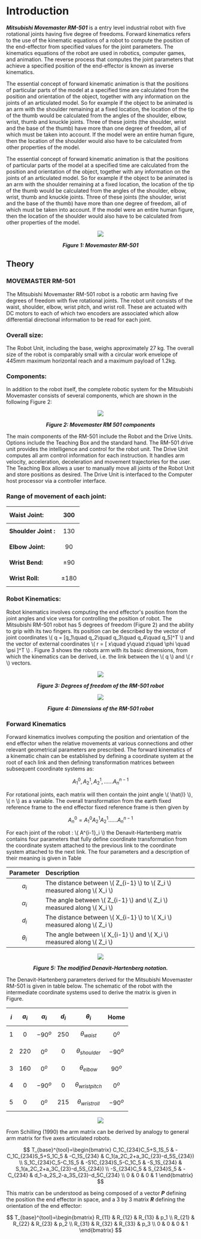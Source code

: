 # Introduction

***Mitsubishi Movemaster RM-501*** is a entry level industrial robot with five rotational joints having five degree of freedoms. Forward kinematics refers to the use of the kinematic equations of a robot to compute the position of the end-effector from specified values for the joint parameters. The kinematics equations of the robot are used in robotics, computer games, and animation. The reverse process that computes the joint parameters that achieve a specified position of the end-effector is known as inverse kinematics.

The essential concept of forward kinematic animation is that the positions of particular parts of the model at a specified time are calculated from the position and orientation of the object, together with any information on the joints of an articulated model. So for example if the object to be animated is an arm with the shoulder remaining at a fixed location, the location of the tip of the thumb would be calculated from the angles of the shoulder, elbow, wrist, thumb and knuckle joints. Three of these joints (the shoulder, wrist and the base of the thumb) have more than one degree of freedom, all of which must be taken into account. If the model were an entire human figure, then the location of the shoulder would also have to be calculated from other properties of the model.

The essential concept of forward kinematic animation is that the positions of particular parts of the model at a specified time are calculated from the position and orientation of the object, together with any information on the joints of an articulated model. So for example if the object to be animated is an arm with the shoulder remaining at a fixed location, the location of the tip of the thumb would be calculated from the angles of the shoulder, elbow, wrist, thumb and knuckle joints. Three of these joints (the shoulder, wrist and the base of the thumb) have more than one degree of freedom, all of which must be taken into account. If the model were an entire human figure, then the location of the shoulder would also have to be calculated from other properties of the model.


<div align="center">
<img src="images/rm501.jpg" />

***Figure 1: Movemaster RM-501***
</div>

## Theory

### MOVEMASTER RM-501

The Mitsubishi Movemaster RM-501 robot is a robotic arm having five degrees of freedom with five rotational joints. The robot unit consists of the waist, shoulder, elbow, wrist pitch, and wrist roll. These are actuated with DC motors to each of which two encoders are associated which allow differential directional information to be read for each joint.

### Overall size:

The Robot Unit, including the base, weighs approximately 27 kg. The overall size of the robot is comparably small with a circular work envelope of 445mm maximum horizontal reach and a maximum payload of 1.2kg.

### Components:

In addition to the robot itself, the complete robotic system for the Mitsubishi Movemaster consists of several components, which are shown in the following Figure 2:

<div align="center">
<img src="images/mm-sketch.png" />

***Figure 2: Movemaster RM 501 components***
</div>

The main components of the RM-501 include the Robot and the Drive Units. Options include the Teaching Box and the standard hand. The RM-501 drive unit provides the intelligence and control for the robot unit. The Drive Unit computes all arm control information for each instruction. It handles arm velocity, acceleration, deceleration and movement trajectories for the user. The Teaching Box allows a user to manually move all joints of the Robot Unit and store positions as desired. The Drive Unit is interfaced to the Computer host processor via a controller interface.

### Range of movement of each joint:

<div align="center">


<b>Waist Joint: |	 $$ 300  $$ 
:--|:--|
<b>Shoulder Joint : |	 $$ 130  $$ 
<b>Elbow Joint: |	 $$ 90  $$ 
<b>Wrist Bend: |	 $$ \pm 90  $$ 
<b>Wrist Roll: |	 $$ \pm 180  $$ 

</div>


### Robot Kinematics:

Robot kinematics involves computing the end effector's position from the joint angles and vice versa for controlling the position of robot. The Mitsubishi RM-501 robot has 5 degrees of freedom (Figure 2) and the ability to grip with its two fingers. Its position can be described by the vector of joint coordinates  \\( q = [q_1\quad  q_2\quad  q_3\quad  q_4\quad  q_5]^T \\)  and the vector of external coordinates \\(  r = [ x\quad y\quad z\quad \phi \quad \psi ]^T  \\)   . Figure 3 shows the robots arm with its basic dimensions, from which the kinematics can be derived, i.e. the link between the \\(  q  \\)    and \\(  r  \\)    vectors.

<div align="center">
<img src="images/robotkinematics.png" />

***Figure 3: Degrees of freedom of the RM-501 robot***
</div>

<div align="center">
<img src="images/basicdimension.png" />

***Figure 4: Dimensions of the RM-501 robot***
</div>

### Forward Kinematics

Forward kinematics involves computing the position and orientation of the end effector when the relative movements at various connections and other relevant geometrical parameters are prescribed. The forward kinematics of a kinematic chain can be established by defining a coordinate system at the root of each link and then defining transformation matrices between subsequent coordinate systems as:
<div align="center">

$$ A^0_1, A^1_2, A^1_2, ...... A^{n-1}_n $$

</div>

For rotational joints, each matrix will then contain the joint angle \\(  \hat{I} \\)¸ \\(  n  \\)    as a variable. The overall transformation from the earth fixed reference frame to the end effector fixed reference frame is then given by

<div align="center">

$$ A^0_n = A^0_1 A^1_2 A^1_2 ...... A^{n-1}_n $$

</div>

For each joint of the robot : \\(  A^{i-1}_i  \\)    the Denavit-Hartenberg matrix contains four parameters that fully define coordinate transformation from the coordinate system attached to the previous link to the coordinate system attached to the next link. The four parameters and a description of their meaning is given in Table

<div align="center">

<b> Parameter | <b> Description
:--|:--|
  $$ a_i $$  |	The distance between  \\( Z_{i-1} \\)  to  \\(  Z_i \\)  measured along  \\(  X_i \\)  
  $$ \alpha_i $$  |	The angle between  \\(  Z_{i-1} \\)  and  \\(  Z_i \\)  measured along  \\(  X_i \\)  
  $$ d_i $$  |	The distance between  \\(  X_{i-1} \\)  to  \\(  X_i \\)  measured along  \\(  Z_i \\)  
  $$ \theta_i $$  |	The angle between  \\(  X_{i-1} \\)  and  \\(  X_i \\)  measured along  \\(  Z_i \\)  

</div>

<div align="center">
<img src="images/13ff.png" >

***Figure 5: The modified Denavit-Hartenberg notation.***
</div>

The Denavit-Hartenberg parameters derived for the Mitsubishi Movemaster RM-501 is given in table below. The schematic of the robot with the intermediate coordinate systems used to derive the matrix is given in Figure.


<div align="center">

 $$ i $$  |  $$ a_i $$  |  $$ \alpha_i $$  |  $$ d_i $$  |  $$ \theta_i $$  | <b> Home
:--|:--|:--|:--|:--|:--|
 $$ 1 $$  |  $$ 0 $$  |  $$ -90^o $$  |  $$ 250 $$  |  $$ \theta_{waist} $$  |  $$ 0^o $$ 
 $$ 2 $$  |  $$ 220 $$  |  $$ 0^o $$  |  $$ 0 $$  |  $$ \theta_{shoulder} $$  |  $$ -90^o $$ 
 $$ 3 $$  |  $$ 160 $$  |  $$ 0^o $$  |  $$ 0 $$  |  $$ \theta_{elbow} $$  |  $$ 90^o $$ 
  $$ 4 $$  |  $$ 0 $$  |  $$ -90^o $$  |  $$ 0 $$  |  $$ \theta_{wristpitch} $$  |  $$ 0^o $$ 
  $$ 5 $$  |  $$ 0 $$  |  $$ 0^o $$  |  $$ 215 $$  |  $$ \theta_{wristroll} $$  |  $$ -90^o  $$

</div>

<div align="center">
<img src="images/13g.png" />
</div>

From Schilling (1990) the arm matrix can be derived by analogy to general arm matrix for five axes articulated robots.

<div align="center">
$$
  T_{base}^{tool}=\begin{bmatrix}
    C_1C_{234}C_5+S_1S_5 & -C_1C_{234}S_5+S_1C_5 & -C_1S_{234} & C_1(a_2C_2+a_3C_{23}-d_5S_{234}) \\
    S_1C_{234}C_5-C_1S_5 & -S1C_{234}S_5-C_1C_5 & -S_1S_{234} & S_1(a_2C_2+a_3C_{23}-d_5S_{234}) \\
    -S_{234}C_5 & S_{234}S_5 & -C_{234} & d_1-a_2S_2-a_3S_{23}-d_5C_{234} \\
    0 & 0 & 0 & 1
  \end{bmatrix}
$$

</div>

This matrix can be understood as being composed of a vector ***P*** defining the position the end effector in space, and a 3 by 3 matrix ***R*** defining the orientation of the end effector:

<div align="center">
$$
T_{base}^{tool}=\begin{bmatrix}
    R_{11} & R_{12} & R_{13} & p_1 \\
    R_{21} & R_{22} & R_{23} & p_2 \\
    R_{31} & R_{32} & R_{33} & p_3 \\
    0 & 0 & 0 & 1
  \end{bmatrix}
$$
</div>
<script id="MathJax-script" async src="https://cdn.jsdelivr.net/npm/mathjax@3/es5/tex-mml-chtml.js"></script>